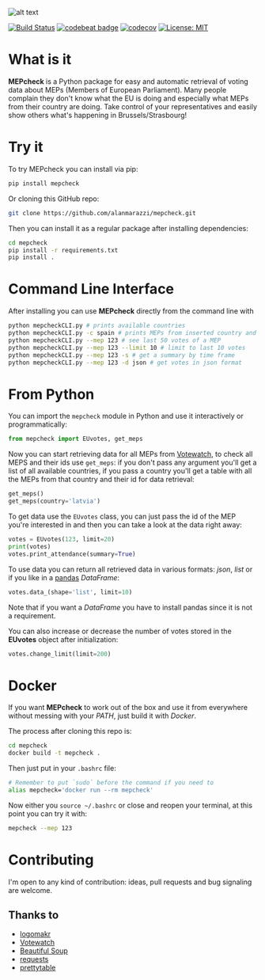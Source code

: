 ![alt text](http://i.imgur.com/0WoVJru.png "MEPcheck")

[![Build Status](https://travis-ci.org/alanmarazzi/mepcheck.svg?branch=master)](https://travis-ci.org/alanmarazzi/mepcheck) [![codebeat badge](https://codebeat.co/badges/ef1d1338-e6de-49b5-b1d6-da0cba215da9)](https://codebeat.co/projects/github-com-alanmarazzi-mepcheck-master) [![codecov](https://codecov.io/gh/alanmarazzi/mepcheck/branch/master/graph/badge.svg)](https://codecov.io/gh/alanmarazzi/mepcheck) [![License: MIT](https://img.shields.io/badge/License-MIT-yellow.svg)](https://opensource.org/licenses/MIT)


# What is it

**MEPcheck** is a Python package for easy and automatic retrieval of voting data about MEPs (Members of European Parliament). Many people complain they don't know what the EU is doing and especially what MEPs from their country are doing. Take control of your representatives and easily show others what's happening in Brussels/Strasbourg!

# Try it

To try MEPcheck you can install via pip:

```bash
pip install mepcheck
```

Or cloning this GitHub repo:

```bash
git clone https://github.com/alanmarazzi/mepcheck.git
```

Then you can install it as a regular package after installing dependencies:

```bash
cd mepcheck
pip install -r requirements.txt
pip install .
```

# Command Line Interface

After installing you can use **MEPcheck** directly from the command line with

```bash
python mepcheckCLI.py # prints available countries
python mepcheckCLI.py -c spain # prints MEPs from inserted country and their ids
python mepcheckCLI.py --mep 123 # see last 50 votes of a MEP
python mepcheckCLI.py --mep 123 --limit 10 # limit to last 10 votes
python mepcheckCLI.py --mep 123 -s # get a summary by time frame
python mepcheckCLI.py --mep 123 -d json # get votes in json format
```

# From Python

You can import the `mepcheck` module in Python and use it interactively or programmatically:

```python
from mepcheck import EUvotes, get_meps
```

Now you can start retrieving data for all MEPs from [Votewatch](http://www.votewatch.eu/), to check all MEPS and their ids use `get_meps`: if you don't pass any argument you'll get a list of all available countries, if you pass a country you'll get a table with all the MEPs from that country and their id for data retrieval:

```python
get_meps()
get_meps(country='latvia')
```

To get data use the `EUvotes` class, you can just pass the id of the MEP you're interested in and then you can take a look at the data right away:

```python
votes = EUvotes(123, limit=20)
print(votes)
votes.print_attendance(summary=True)
```

To use data you can return all retrieved data in various formats: *json*, *list* or if you like in a [pandas](http://pandas.pydata.org/) *DataFrame*:

```python
votes.data_(shape='list', limit=10)
```

Note that if you want a *DataFrame* you have to install pandas since it is not a requirement.

You can also increase or decrease the number of votes stored in the **EUvotes** object after initialization:

```python
votes.change_limit(limit=200)
```

# Docker

If you want **MEPcheck** to work out of the box and use it from everywhere without messing with your *PATH*, just build it with *Docker*.

The process after cloning this repo is:

```bash
cd mepcheck
docker build -t mepcheck .
```

Then just put in your `.bashrc` file:

```bash
# Remember to put `sudo` before the command if you need to
alias mepcheck='docker run --rm mepcheck'
```

Now either you `source ~/.bashrc` or close and reopen your terminal, at this point you can try it with:

```bash
mepcheck --mep 123
```

# Contributing

I'm open to any kind of contribution: ideas, pull requests and bug signaling are welcome.

## Thanks to

- [logomakr](https://logomakr.com/)
- [Votewatch](http://www.votewatch.eu/)
- [Beautiful Soup](https://www.crummy.com/software/BeautifulSoup/)
- [requests](http://docs.python-requests.org/en/master/)
- [prettytable](https://pypi.python.org/pypi/PrettyTable)

